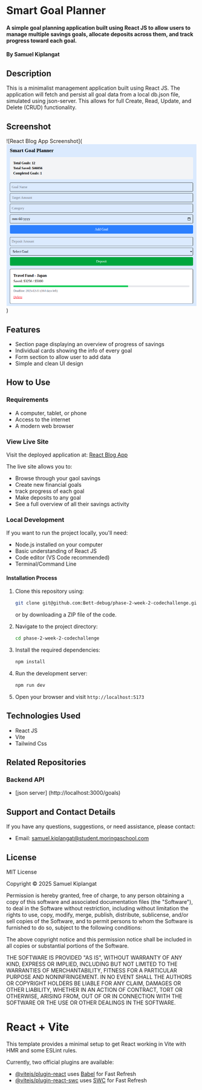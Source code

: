 # Smart Goal Planner

#### A simple goal planning application built using React JS to allow users to manage multiple savings goals, allocate deposits across them, and track progress toward each goal.

#### By **Samuel Kiplangat**

## Description

This is a minimalist management application built using React JS. The application will fetch and persist all goal data from a local db.json file, simulated using json-server. This allows for full Create, Read, Update, and Delete (CRUD) functionality.
## Screenshot

![React Blog App Screenshot](![alt text](image.png))

## Features

- Section page displaying an overview of progress of savings
- Individual cards showing the info of every goal
- Form section to allow user to add data
- Simple and clean UI design

## How to Use

### Requirements

- A computer, tablet, or phone
- Access to the internet
- A modern web browser

### View Live Site

Visit the deployed application at: [React Blog App](https://blog-app-sdf-ft11.netlify.app/)

The live site allows you to:

- Browse through your gaol savings
- Create new financial goals
- track progress of each goal
- Make deposits to any goal
- See a full overview of all their savings activity

### Local Development

If you want to run the project locally, you'll need:

- Node.js installed on your computer
- Basic understanding of React JS
- Code editor (VS Code recommended)
- Terminal/Command Line

#### Installation Process

1. Clone this repository using:

   ```bash
   git clone git@github.com:Bett-debug/phase-2-week-2-codechallenge.git
   ```

   or by downloading a ZIP file of the code.

2. Navigate to the project directory:

   ```bash
   cd phase-2-week-2-codechallenge
   ```

3. Install the required dependencies:

   ```bash
   npm install
   ```

4. Run the development server:

   ```bash
   npm run dev
   ```

5. Open your browser and visit `http://localhost:5173`

## Technologies Used

- React JS
- Vite
- Tailwind Css


## Related Repositories

### Backend API

- [json server] (http://localhost:3000/goals)

## Support and Contact Details

If you have any questions, suggestions, or need assistance, please contact:

- Email: <samuel.kiplangat@student.moringaschool.com>

## License

MIT License

Copyright &copy; 2025 Samuel Kiplangat

Permission is hereby granted, free of charge, to any person obtaining a copy of this software and associated documentation files (the "Software"), to deal in the Software without restriction, including without limitation the rights to use, copy, modify, merge, publish, distribute, sublicense, and/or sell copies of the Software, and to permit persons to whom the Software is furnished to do so, subject to the following conditions:

The above copyright notice and this permission notice shall be included in all copies or substantial portions of the Software.

THE SOFTWARE IS PROVIDED "AS IS", WITHOUT WARRANTY OF ANY KIND, EXPRESS OR IMPLIED, INCLUDING BUT NOT LIMITED TO THE WARRANTIES OF MERCHANTABILITY, FITNESS FOR A PARTICULAR PURPOSE AND NONINFRINGEMENT. IN NO EVENT SHALL THE AUTHORS OR COPYRIGHT HOLDERS BE LIABLE FOR ANY CLAIM, DAMAGES OR OTHER LIABILITY, WHETHER IN AN ACTION OF CONTRACT, TORT OR OTHERWISE, ARISING FROM, OUT OF OR IN CONNECTION WITH THE SOFTWARE OR THE USE OR OTHER DEALINGS IN THE SOFTWARE.

# React + Vite

This template provides a minimal setup to get React working in Vite with HMR and some ESLint rules.

Currently, two official plugins are available:

- [@vitejs/plugin-react](https://github.com/vitejs/vite-plugin-react/blob/main/packages/plugin-react/README.md) uses [Babel](https://babeljs.io/) for Fast Refresh
- [@vitejs/plugin-react-swc](https://github.com/vitejs/vite-plugin-react-swc) uses [SWC](https://swc.rs/) for Fast Refresh
